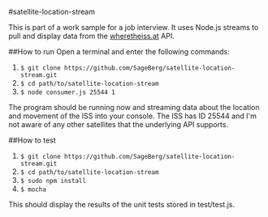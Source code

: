 #satellite-location-stream

This is part of a work sample for a job interview.
It uses Node.js streams to pull and display data from the
[wheretheiss.at](http://wheretheiss.at/w/developer) API.

##How to run
Open a terminal and enter the following commands:

1. `$ git clone https://github.com/SageBerg/satellite-location-stream.git`
2. `$ cd path/to/satellite-location-stream`
3. `$ node consumer.js 25544 1`

The program should be running now and streaming data about the location and
movement of the ISS into your console. The ISS has ID 25544 and I'm not aware of
any other satellites that the underlying API supports.

##How to test
1. `$ git clone https://github.com/SageBerg/satellite-location-stream.git`
2. `$ cd path/to/satellite-location-stream`
3. `$ sudo npm install`
4. `$ mocha`

This should display the results of the unit tests stored in test/test.js.
